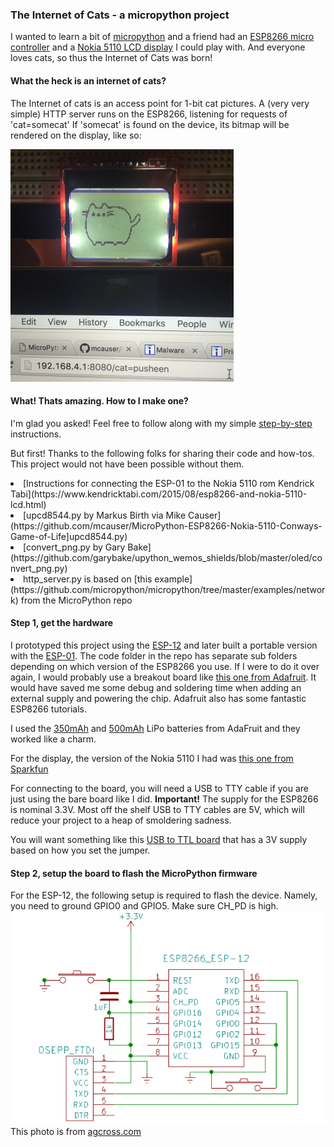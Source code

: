 


### The Internet of Cats - a micropython project
I wanted to learn a bit of [micropython](http://micropython.org) and a friend had an [ESP8266 micro controller](https://www.sparkfun.com/products/13678) and a [Nokia 5110 LCD display](https://www.sparkfun.com/products/10168) I could play with. And everyone loves cats, so thus the Internet of Cats was born!

#### What the heck is an internet of cats?
The Internet of cats is an access point for 1-bit cat pictures. A (very very simple) HTTP server runs on the ESP8266, listening for requests of 'cat=somecat'  If 'somecat' is found on the device, its bitmap will be rendered on the display, like so:

<img src = 'photos/pusheen_request.png'>

#### What! Thats amazing. How to I make one?
 I'm glad you asked! Feel free to follow along with my simple [step-by-step](http://www.homestarrunner.com/sbemail58.html) instructions.

But first! Thanks to the following folks for sharing their code and how-tos. This project would not have been possible without them.

<li>[Instructions for connecting the ESP-01 to the Nokia 5110 rom Kendrick Tabi](https://www.kendricktabi.com/2015/08/esp8266-and-nokia-5110-lcd.html)
<li>[upcd8544.py by Markus Birth via Mike Causer](https://github.com/mcauser/MicroPython-ESP8266-Nokia-5110-Conways-Game-of-Life]upcd8544.py)
<li>[convert_png.py by Gary Bake](https://github.com/garybake/upython_wemos_shields/blob/master/oled/convert_png.py)
<li>http_server.py is based on [this example](https://github.com/micropython/micropython/tree/master/examples/network) from the MicroPython repo

#### Step 1, get the hardware

I prototyped this project using the [ESP-12](http://www.gearbest.com/transmitters-receivers-module/pp_227650.html) and later built a portable version with the [ESP-01](https://www.sparkfun.com/products/13678). The code folder in the repo has separate sub folders depending on which version of the ESP8266 you use. If I were to do it over again, I would probably use a breakout board like [this one from Adafruit](https://www.adafruit.com/product/2821). It would have saved me some debug and soldering time when adding an external supply and powering the chip. Adafruit also has some fantastic ESP8266 tutorials.

I used the [350mAh](https://www.adafruit.com/products/2750) and [500mAh](https://www.adafruit.com/products/1578) LiPo batteries from AdaFruit and they worked like a charm. 

For the display, the version of the Nokia 5110 I had was [this one from Sparkfun](https://www.sparkfun.com/products/10168) 

For connecting to the board, you will need a USB to TTY cable if you are just using the bare board like I did. <b>Important!</b> The supply for the ESP8266 is nominal 3.3V. Most off the shelf USB to TTY cables are 5V, which will reduce your project to a heap of smoldering sadness. 

You will want something like this [USB to TTL board](http://www.dx.com/p/ft232bl-module-usb-to-ttl-board-module-support-5v-3-3v-421177#.WCC5UhIrK1s) that has a 3V supply based on how you set the jumper.

#### Step 2, setup the board to flash the MicroPython firmware

For the ESP-12, the following setup is required to flash the device. Namely, you need to ground GPIO0 and GPIO5. Make sure CH_PD is high.  
<img src='photos/esp12_firmware_flash.png'>  
This photo is from [agcross.com](http://www.agcross.com/2015/09/the-esp8266-wifi-chip-part-3-flashing-custom-firmware)


